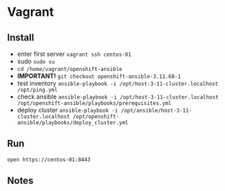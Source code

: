 # Vagrant

## Install

- enter first server `vagrant ssh centos-01`
- sudo `sudo su`
- `cd /home/vagrant/openshift-ansible`
- **IMPORTANT!** `git checkout openshift-ansible-3.11.68-1`
- test inventory `ansible-playbook -i /opt/host-3-11-cluster.localhost /opt/ping.yml`
- check ansible `ansible-playbook -i /opt/host-3-11-cluster.localhost /opt/openshift-ansible/playbooks/prerequisites.yml`
- deploy cluster `ansible-playbook -i /opt/ansible/host-3-11-cluster.localhost /opt/openshift-ansible/playbooks/deploy_cluster.yml`

## Run

`open https://centos-01:8443`

## Notes

